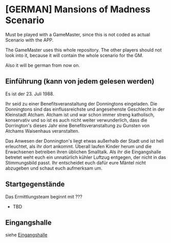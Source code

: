 # [GERMAN] Mansions of Madness Scenario

Must be played with a GameMaster, since this is not coded as actual Scenario with the APP.

The GameMaster uses this whole repository. The other players should not look into it, because it will contain the whole scenario for the GM.

Also it will be german from now on.

## Einführung (kann von jedem gelesen werden)

Es ist der 23. Juli 1988.

Ihr seid zu einer Benefitsveranstaltung der Donningtons eingeladen. 
Die Donningtons sind das einflussreichste und angesehenste Geschlecht in der Kleinstadt Atcham. 
Atcham ist und war schon immer streng katholisch, konservativ und so ist es auch nicht weiter verwunderlich, dass die Dorrington's dieses Jahr eine Benefitsveranstaltung zu Gunsten von Atchams Waisenhaus veranstalten.

Das Anwesen der Donnington's liegt etwas außerhalb der Stadt und ist hell erleuchtet, als ihr dort ankommt. 
Überall laufen Kinder herum und die Erwachsenen betreiben ihren üblichen Smalltalk. 
Als ihr die Eingangshalle betretet weht euch ein unnatürlich kühler Luftzug entgegen, der nicht in das Stimmungsbild passt. 
Ihr entscheidet euch dafür eure Mäntel nicht abzugeben und schaut euch aufmerksam um.



## Startgegenstände

Das Ermittlungsteam beginnt mit ???

* TBD

## Eingangshalle

siehe [Eingangshalle](map/Eingangshalle.md)

